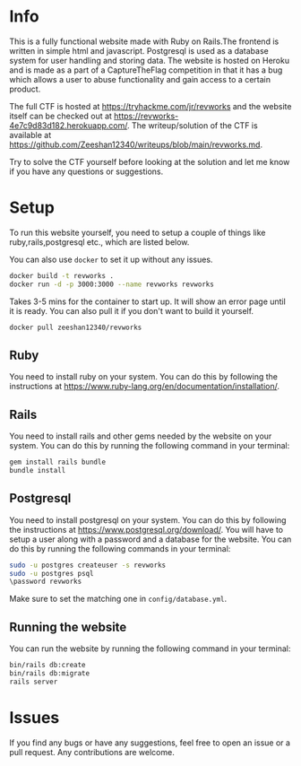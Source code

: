 # Info

This is a fully functional website made with Ruby on Rails.The frontend is written in simple html and javascript. Postgresql is used as a database system for user handling and storing data. The website is hosted on Heroku and is made as a part of a CaptureTheFlag competition in that it has a bug which allows a user to abuse functionality and gain access to a certain product. 

The full CTF is hosted at https://tryhackme.com/jr/revworks and the website itself can be checked out at https://revworks-4e7c9d83d182.herokuapp.com/. The writeup/solution of the CTF is available at https://github.com/Zeeshan12340/writeups/blob/main/revworks.md.

Try to solve the CTF yourself before looking at the solution and let me know if you have any questions or suggestions.

# Setup
To run this website yourself, you need to setup a couple of things like ruby,rails,postgresql etc., which are listed below.

You can also use `docker` to set it up without any issues.
```bash
docker build -t revworks .
docker run -d -p 3000:3000 --name revworks revworks
```
Takes 3-5 mins for the container to start up. It will show an error page until it is ready. You can also pull it if you don't want to build it yourself.
```bash
docker pull zeeshan12340/revworks
```

## Ruby
You need to install ruby on your system. You can do this by following the instructions at https://www.ruby-lang.org/en/documentation/installation/.

## Rails
You need to install rails and other gems needed by the website on your system. You can do this by running the following command in your terminal:
```bash
gem install rails bundle
bundle install
```

## Postgresql
You need to install postgresql on your system. You can do this by following the instructions at https://www.postgresql.org/download/.
You will have to setup a user along with a password and a database for the website. You can do this by running the following commands in your terminal:
```bash
sudo -u postgres createuser -s revworks
sudo -u postgres psql
\password revworks
```
Make sure to set the matching one in `config/database.yml`.

## Running the website
You can run the website by running the following command in your terminal:
```bash
bin/rails db:create
bin/rails db:migrate
rails server
```

# Issues
If you find any bugs or have any suggestions, feel free to open an issue or a pull request. Any contributions are welcome.